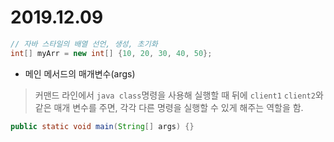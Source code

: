 # 2019.12.09

```java
// 자바 스타일의 배열 선언, 생성, 초기화
int[] myArr = new int[] {10, 20, 30, 40, 50};
```

* 메인 메서드의 매개변수(args)

> 커맨드 라인에서 `java class`명령을 사용해 실행할 때 뒤에 `client1` `client2`와 같은 매개 변수를 주면, 각각 다른 명령을 실행할 수 있게 해주는 역할을 함. 

```java
public static void main(String[] args) {}
```

